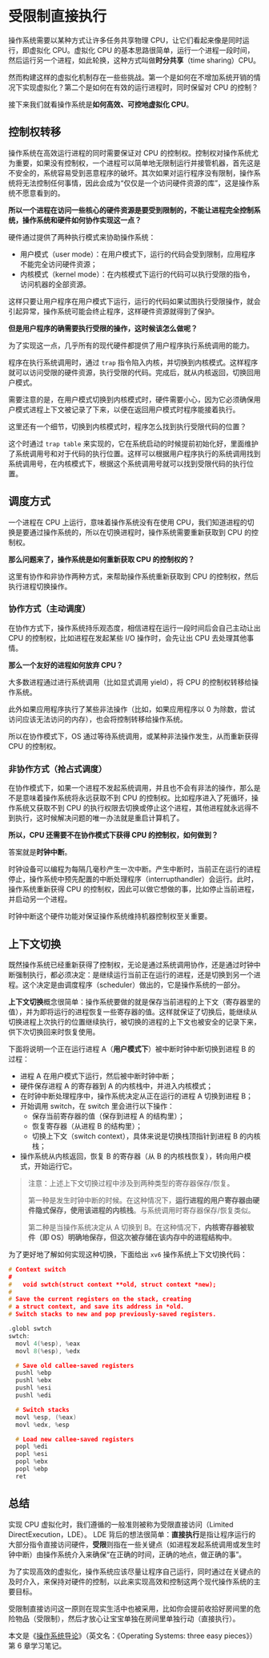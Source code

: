 # 受限制直接执行

操作系统需要以某种方式让许多任务共享物理 CPU，让它们看起来像是同时运行，即虚拟化 CPU。虚拟化 CPU 的基本思路很简单，运行一个进程一段时间，然后运行另一个进程，如此轮换，这种方式叫做**时分共享**（time sharing）CPU。

然而构建这样的虚拟化机制存在一些些挑战。第一个是如何在不增加系统开销的情况下实现虚拟化？第二个是如何在有效的运行进程时，同时保留对 CPU 的控制？

接下来我们就看操作系统是**如何高效、可控地虚拟化 CPU**。

## 控制权转移

操作系统在高效运行进程的同时需要保证对 CPU 的控制权。控制权对操作系统尤为重要，如果没有控制权，一个进程可以简单地无限制运行并接管机器，首先这是不安全的，系统容易受到恶意程序的破坏。其次如果对运行程序没有限制，操作系统将无法控制任何事情，因此会成为“仅仅是一个访问硬件资源的库”，这是操作系统不愿意看到的。

**所以一个进程在访问一些核心的硬件资源是要受到限制的，不能让进程完全控制系统，操作系统和硬件如何协作实现这一点？**

硬件通过提供了两种执行模式来协助操作系统：

- 用户模式（user mode）：在用户模式下，运行的代码会受到限制，应用程序不能完全访问硬件资源；
- 内核模式（kernel mode）：在内核模式下运行的代码可以执行受限的指令，访问机器的全部资源。

这样只要让用户程序在用户模式下运行，运行的代码如果试图执行受限操作，就会引起异常，操作系统可能会终止程序，这样硬件资源就得到了保护。



**但是用户程序的确需要执行受限的操作，这时候该怎么做呢？**

为了实现这一点，几乎所有的现代硬件都提供了用户程序执行系统调用的能力。

程序在执行系统调用时，通过 `trap` 指令陷入内核，并切换到内核模式。这样程序就可以访问受限的硬件资源，执行受限的代码。完成后，就从内核返回，切换回用户模式。

需要注意的是，在用户模式切换到内核模式时，硬件需要小心，因为它必须确保用户模式进程上下文被记录了下来，以便在返回用户模式时程序能接着执行。

这里还有一个细节，切换到内核模式时，程序怎么找到执行受限代码的位置？

这个时通过 `trap table` 来实现的，它在系统启动的时候提前初始化好，里面维护了系统调用号和对于代码的执行位置。这样可以根据用户程序执行的系统调用找到系统调用号，在内核模式下，根据这个系统调用号就可以找到受限代码的执行位置。

## 调度方式

一个进程在 CPU 上运行，意味着操作系统没有在使用 CPU，我们知道进程的切换是要通过操作系统的，所以在切换进程时，操作系统需要重新获取到 CPU 的控制权。

**那么问题来了，操作系统是如何重新获取 CPU 的控制权的？**

这里有协作和非协作两种方式，来帮助操作系统重新获取到 CPU 的控制权，然后执行进程切换操作。

### 协作方式（主动调度）

在协作方式下，操作系统持乐观态度，相信进程在运行一段时间后会自己主动让出 CPU 的控制权，比如进程在发起某些 I/O 操作时，会先让出 CPU 去处理其他事情。

**那么一个友好的进程如何放弃 CPU？**

大多数进程通过进行系统调用（比如显式调用 yield），将 CPU 的控制权转移给操作系统。

此外如果应用程序执行了某些非法操作（比如，如果应用程序以 0 为除数，尝试访问应该无法访问的内存），也会将控制转移给操作系统。

所以在协作模式下，OS 通过等待系统调用，或某种非法操作发生，从而重新获得 CPU 的控制权。

### 非协作方式（抢占式调度）

在协作模式下，如果一个进程不发起系统调用，并且也不会有非法的操作，那么是不是意味着操作系统将永远获取不到 CPU 的控制权。比如程序进入了死循环，操作系统又获取不到 CPU 的执行权限去切换或停止这个进程，其他进程就永远得不到执行，这时候解决问题的唯一办法就是重启计算机了。

**所以，CPU 还需要不在协作模式下获得 CPU 的控制权，如何做到？**

答案就是**时钟中断**。

时钟设备可以编程为每隔几毫秒产生一次中断。产生中断时，当前正在运行的进程停止，操作系统中预先配置的中断处理程序（interrupthandler）会运行。此时，操作系统重新获得 CPU 的控制权，因此可以做它想做的事，比如停止当前进程，并启动另一个进程。

时钟中断这个硬件功能对保证操作系统维持机器控制权至关重要。

## 上下文切换

既然操作系统已经重新获得了控制权，无论是通过系统调用协作，还是通过时钟中断强制执行，都必须决定：是继续运行当前正在运行的进程，还是切换到另一个进程。这个决定是由调度程序（scheduler）做出的，它是操作系统的一部分。

**上下文切换**概念很简单：操作系统要做的就是保存当前进程的上下文（寄存器里的值），并为即将运行的进程恢复一些寄存器的值。这样就保证了切换后，能继续从切换进程上次执行的位置继续执行，被切换的进程的上下文也被安全的记录下来，供下次切换回来时恢复使用。	

下面将说明一个正在运行进程 A（**用户模式下**）被中断时钟中断切换到进程 B 的过程：

- 进程 A 在用户模式下运行，然后被中断时钟中断；
- 硬件保存进程 A 的寄存器到 A 的内核栈中，并进入内核模式；
- 在时钟中断处理程序中，操作系统决定从正在运行的进程 A 切换到进程 B；
- 开始调用 switch，在 switch 里会进行以下操作：
  - 保存当前寄存器的值（保存到进程 A 的结构里）；
  - 恢复寄存器（从进程 B 的结构里）；
  - 切换上下文（switch context），具体来说是切换栈顶指针到进程 B 的内核栈；
- 操作系统从内核返回，恢复 B 的寄存器（从 B 的内核栈恢复），转向用户模式，开始运行它。

> 注意：上述上下文切换过程中涉及到两种类型的寄存器保存/恢复。
>
> 第一种是发生时钟中断的时候。在这种情况下，**运行进程的用户寄存器由硬件隐式保存，使用该进程的内核栈**。与系统调用时寄存器保存/恢复类似。
>
> 第二种是当操作系统决定从 A 切换到 B。在这种情况下，**内核寄存器被软件（即 OS）明确地保存，但这次被存储在该内存中的进程结构中**。



为了更好地了解如何实现这种切换，下面给出 `xv6` 操作系统上下文切换代码：

```c
# Context switch
#
#   void swtch(struct context **old, struct context *new);
# 
# Save the current registers on the stack, creating
# a struct context, and save its address in *old.
# Switch stacks to new and pop previously-saved registers.

.globl swtch
swtch:
  movl 4(%esp), %eax
  movl 8(%esp), %edx

  # Save old callee-saved registers
  pushl %ebp
  pushl %ebx
  pushl %esi
  pushl %edi

  # Switch stacks
  movl %esp, (%eax)
  movl %edx, %esp

  # Load new callee-saved registers
  popl %edi
  popl %esi
  popl %ebx
  popl %ebp
  ret
```

## 总结

实现 CPU 虚拟化时，我们遵循的一般准则被称为受限直接访问（Limited DirectExecution，LDE）。
LDE 背后的想法很简单：**直接执行**是指让程序运行的大部分指令直接访问硬件，**受限**则指在一些关键点（如进程发起系统调用或发生时钟中断）由操作系统介入来确保“在正确的时间，正确的地点，做正确的事”。

为了实现高效的虚拟化，操作系统应该尽量让程序自己运行，同时通过在关键点的及时介入，来保持对硬件的控制，以此来实现高效和控制这两个现代操作系统的主要目标。

受限制直接访问这一原则在现实生活中也被采用，比如你会提前收拾好房间里的危险物品（受限制），然后才放心让宝宝单独在房间里单独行动（直接执行）。

本文是《[操作系统导论](https://weread.qq.com/web/reader/db8329d071cc7f70db8a479kc81322c012c81e728d9d180)》（英文名：《Operating Systems: three easy pieces》）第 6 章学习笔记。